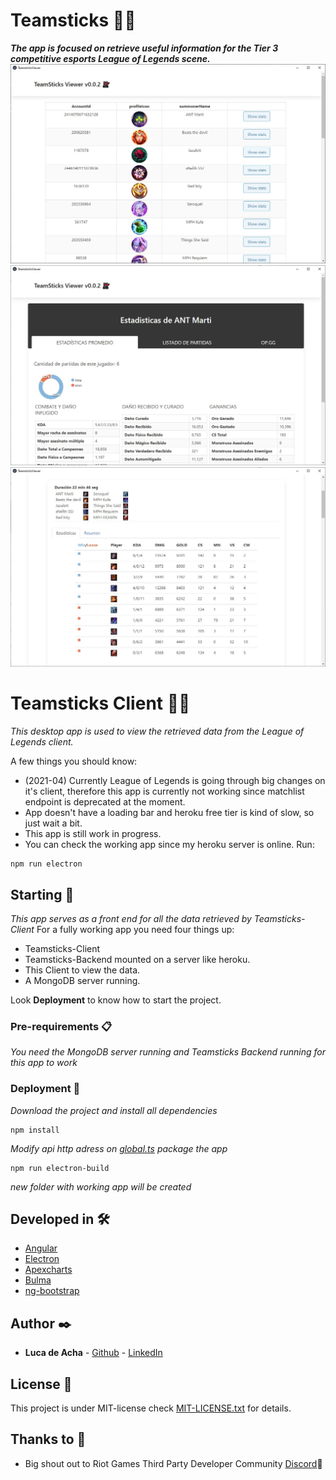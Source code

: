 # Teamsticks 🐱‍👤

**_The app is focused on retrieve useful information for the Tier 3 competitive esports League of Legends scene._**
![working app](screenshot01.jpg)
![working app](screenshot02.jpg)
![working app](screenshot03.jpg)


# Teamsticks Client 🐱‍👤

_This desktop app is used to view the retrieved data from the League of Legends client._

A few things you should know:

* (2021-04) Currently League of Legends is going through big changes on it's client, therefore this app is currently not working since matchlist endpoint is deprecated at the moment.
* App doesn't have a loading bar and heroku free tier is kind of slow, so just wait a bit.
* This app is still work in progress.
* You can check the working app since my heroku server is online. Run:
```
npm run electron
```
## Starting 🚀

_This app serves as a front end for all the data retrieved by Teamsticks-Client_
For a fully working app you need four things up:

* Teamsticks-Client
* Teamsticks-Backend mounted on a server like heroku.
* This Client to view the data.
* A MongoDB server running.

Look **Deployment** to know how to start the project.


### Pre-requirements 📋

_You need the MongoDB server running and Teamsticks Backend running for this app to work_


### Deployment 🔧

_Download the project and install all dependencies_


```
npm install
```

_Modify api http adress on [global.ts](src\app\services\global.ts)_
_package the app_

```
npm run electron-build
```

_new folder with working app will be created_


## Developed in 🛠️


* [Angular](https://angular.io/)
* [Electron](https://www.electronjs.org/)
* [Apexcharts](https://apexcharts.com/)
* [Bulma](https://bulma.io)
* [ng-bootstrap](bootstrap.github.io)


## Author ✒️


* **Luca de Acha** - [Github](https://github.com/T-NAVe) - [LinkedIn](https://www.linkedin.com/in/luca-de-acha/)


## License 📄

This project is under MIT-license check [MIT-LICENSE.txt](MIT-LICENSE.txt) for details.

## Thanks to 🎁

* Big shout out to Riot Games Third Party Developer Community [Discord](https://discord.com/invite/riotgamesdevrel)📢
